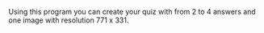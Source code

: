 Using this program you can create your quiz with from 2 to 4 answers and one image with resolution 771 x 331.

